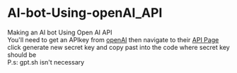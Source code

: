# AI-bot-Using-openAI_API
Making an AI bot Using Open AI API
<br>
You'll need to get an APIkey from [openAI](https://openai.com/) then navigate to their [API Page](https://beta.openai.com/account/api-keys) click generate new secret key and copy past into the code where secret key should be
<br>
P.s: gpt.sh isn't necessary
